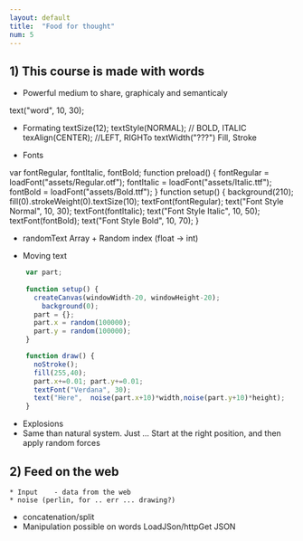 ```yaml
---
layout: default
title:  "Food for thought"
num: 5
---
```


## 1) This course is made with words

 * Powerful medium to share, graphicaly and semanticaly

text("word", 10, 30);

 * Formating
textSize(12);
textStyle(NORMAL); // BOLD, ITALIC
texAlign(CENTER); //LEFT, RIGHTo
textWidth("???")
Fill, Stroke

 * Fonts

var fontRegular, fontItalic, fontBold;
function preload() {
   fontRegular = loadFont("assets/Regular.otf");
   fontItalic = loadFont("assets/Italic.ttf");
   fontBold = loadFont("assets/Bold.ttf");
}
function setup() {
   background(210);
   fill(0).strokeWeight(0).textSize(10);
   textFont(fontRegular);
   text("Font Style Normal", 10, 30);
   textFont(fontItalic);
   text("Font Style Italic", 10, 50);
   textFont(fontBold);
   text("Font Style Bold", 10, 70);
}

 * randomText
    Array + Random index (float -> int)

 * Moving text

```javascript
    var part;
      
    function setup() {
      createCanvas(windowWidth-20, windowHeight-20);
        background(0);
      part = {};
      part.x = random(100000);
      part.y = random(100000);
    }

    function draw() {
      noStroke();
      fill(255,40);
      part.x+=0.01; part.y+=0.01;
      textFont("Verdana", 30);
      text("Here",  noise(part.x+10)*width,noise(part.y+10)*height);  
    }     
```

 * Explosions
 * Same than natural system. Just ... Start at the right position, and then apply random forces


## 2) Feed on the web
    * Input    - data from the web 
    * noise (perlin, for .. err ... drawing?)

 * concatenation/split
 * Manipulation possible on words
    LoadJSon/httpGet
    JSON
